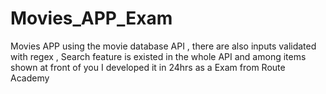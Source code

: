 # Movies_APP_Exam
Movies APP using the movie database API , there are also inputs validated with regex , Search feature is existed in the whole API and among items shown at front of you 
I developed it in 24hrs as a Exam from Route Academy
